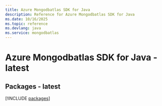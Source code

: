 ```yaml
---
title: Azure Mongodbatlas SDK for Java
description: Reference for Azure Mongodbatlas SDK for Java
ms.date: 10/16/2025
ms.topic: reference
ms.devlang: java
ms.service: mongodbatlas
---
```

# Azure Mongodbatlas SDK for Java - latest
## Packages - latest
[!INCLUDE [packages](mongodbatlas-index.md)]